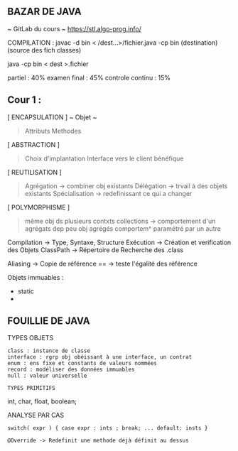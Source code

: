 BAZAR DE JAVA
--------------

~ GitLab du cours ~
https://stl.algo-prog.info/

COMPILATION :
javac -d bin < /dest...>/fichier.java -cp bin
    (destination)              (source des fich classes)

java -cp bin < dest >.fichier

partiel : 40% 
examen final : 45%
controle continu : 15%

Cour 1 :
--------

[ ENCAPSULATION ]
~ Objet ~
> Attributs
> Methodes

[ ABSTRACTION ]
> Choix d'implantation
> Interface vers le client bénéfique 

[ REUTILISATION ]
> Agrégation -> combiner obj existants
> Délégation -> trvail à des objets existants
> Spécialisation -> redefinissant ce qui a changer

[ POLYMORPHISME ]
> même obj ds plusieurs contxts
> collections -> comportement d'un agrégats dep peu obj agrégés
> comportem^ paramétré par un autre

Compilation -> Type, Syntaxe, Structure
Exécution -> Création et verification des Objets
ClassPath -> Répertoire de Recherche des .class

Aliasing -> Copie de référence
== -> teste l'égalité des référence

Objets immuables :
* static
* 

FOUILLIE DE JAVA 
-----------------

TYPES OBJETS
~~~~~~~~~~~~
class : instance de classe
interface : rgrp obj obéissant à une interface, un contrat
enum : ens fixe et constants de valeurs nommées
record : modéliser des données immuables
null : valeur universelle

TYPES PRIMITIFS
~~~~~~~~~~~~~~~
int, char, float, boolean;

ANALYSE PAR CAS
~~~~~~~~~~~~~~~
switch( expr ) { case expr : ints ; break; ... default: insts }

@Override -> Redefinit une methode déjà définit au dessus


